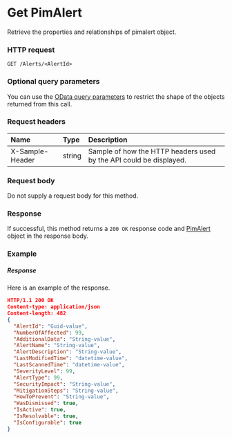 # Get PimAlert

Retrieve the properties and relationships of pimalert object.
### HTTP request
```http
GET /Alerts/<AlertId>
```
### Optional query parameters
You can use the [OData query parameters](odata-optional-query-parameters.md) to restrict the shape of the objects returned from this call.
### Request headers
| Name       | Type | Description|
|:-----------|:------|:----------|
| X-Sample-Header  | string  | Sample of how the HTTP headers used by the API could be displayed.|

### Request body
Do not supply a request body for this method.
### Response
If successful, this method returns a `200 OK` response code and [PimAlert](../resources/pimalert.md) object in the response body.
### Example
##### Response
Here is an example of the response.
```json
HTTP/1.1 200 OK
Content-type: application/json
Content-length: 482
{
  "AlertId": "Guid-value",
  "NumberOfAffected": 99,
  "AdditionalData": "String-value",
  "AlertName": "String-value",
  "AlertDescription": "String-value",
  "LastModifiedTime": "datetime-value",
  "LastScannedTime": "datetime-value",
  "SeverityLevel": 99,
  "AlertType": 99,
  "SecurityImpact": "String-value",
  "MitigationSteps": "String-value",
  "HowToPrevent": "String-value",
  "WasDismissed": true,
  "IsActive": true,
  "IsResolvable": true,
  "IsConfigurable": true
}
```
